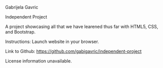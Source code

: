 Gabrijela Gavric

Independent Project

A project showcasing all that we have learened thus far with HTML5, CSS, and Bootstrap.

Instructions:
Launch website in your browser.

Link to Github:
https://github.com/gabigavric/independent-project

License information unavailable.
